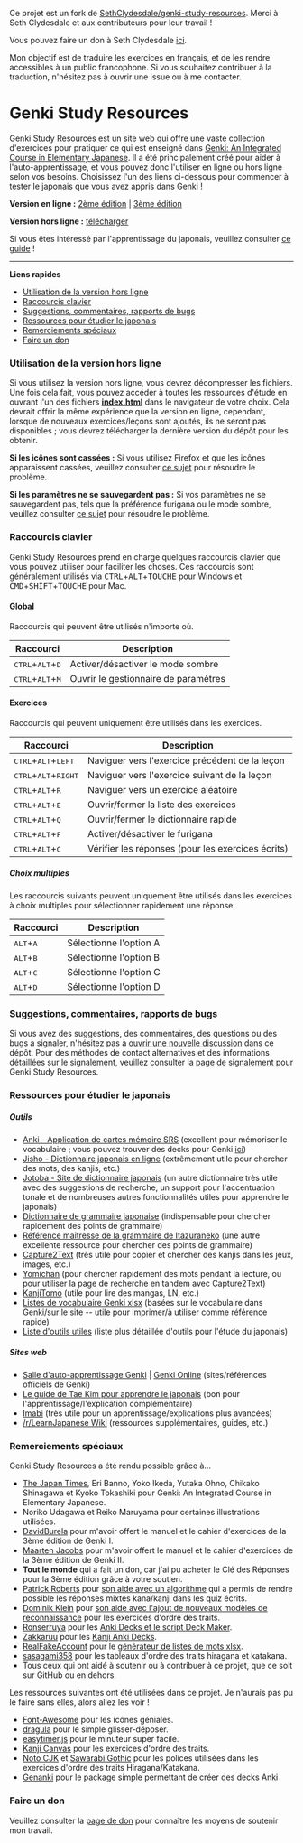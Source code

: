 ﻿Ce projet est un fork de [SethClydesdale/genki-study-resources](https://sethclydesdale.github.io/genki-study-resources/). Merci à Seth Clydesdale et aux contributeurs pour leur travail !

Vous pouvez faire un don à Seth Clydesdale [ici](https://sethclydesdale.github.io/genki-study-resources/donate/).

Mon objectif est de traduire les exercices en français, et de les rendre accessibles à un public francophone. Si vous souhaitez contribuer à la traduction, n'hésitez pas à ouvrir une issue ou à me contacter.

# Genki Study Resources
Genki Study Resources est un site web qui offre une vaste collection d'exercices pour pratiquer ce qui est enseigné dans [Genki: An Integrated Course in Elementary Japanese](http://genki.japantimes.co.jp/index_en). Il a été principalement créé pour aider à l'auto-apprentissage, et vous pouvez donc l'utiliser en ligne ou hors ligne selon vos besoins. Choisissez l'un des liens ci-dessous pour commencer à tester le japonais que vous avez appris dans Genki !

**Version en ligne :** [2ème édition](https://sethclydesdale.github.io/genki-study-resources/) | [3ème édition](https://sethclydesdale.github.io/genki-study-resources/lessons-3rd/)

**Version hors ligne :** [télécharger](https://github.com/SethClydesdale/genki-study-resources/archive/master.zip)

Si vous êtes intéressé par l'apprentissage du japonais, veuillez consulter [ce guide](https://sethclydesdale.github.io/genki-study-resources/help/japanese-guide/) !

-----

**Liens rapides**
- [Utilisation de la version hors ligne](#using-the-offline-version)
- [Raccourcis clavier](#keyboard-shortcuts)
- [Suggestions, commentaires, rapports de bugs](#suggestions-feedback-bug-reports)
- [Ressources pour étudier le japonais](#resources-for-studying-japanese)
- [Remerciements spéciaux](#special-thanks)
- [Faire un don](#donate)

### Utilisation de la version hors ligne
Si vous utilisez la version hors ligne, vous devrez décompresser les fichiers. Une fois cela fait, vous pouvez accéder à toutes les ressources d'étude en ouvrant l'un des fichiers [**index.html**](https://i62.servimg.com/u/f62/18/21/41/30/captur11.png) dans le navigateur de votre choix. Cela devrait offrir la même expérience que la version en ligne, cependant, lorsque de nouveaux exercices/leçons sont ajoutés, ils ne seront pas disponibles ; vous devrez télécharger la dernière version du dépôt pour les obtenir.

**Si les icônes sont cassées :** Si vous utilisez Firefox et que les icônes apparaissent cassées, veuillez consulter [ce sujet](https://sethclydesdale.github.io/genki-study-resources/help/broken-icons/) pour résoudre le problème.

**Si les paramètres ne se sauvegardent pas :** Si vos paramètres ne se sauvegardent pas, tels que la préférence furigana ou le mode sombre, veuillez consulter [ce sujet](https://sethclydesdale.github.io/genki-study-resources/help/stuck-loading/) pour résoudre le problème.

### Raccourcis clavier
Genki Study Resources prend en charge quelques raccourcis clavier que vous pouvez utiliser pour faciliter les choses. Ces raccourcis sont généralement utilisés via <kbd>CTRL</kbd>+<kbd>ALT</kbd>+<kbd>TOUCHE</kbd> pour Windows et <kbd>CMD</kbd>+<kbd>SHIFT</kbd>+<kbd>TOUCHE</kbd> pour Mac.

#### Global
Raccourcis qui peuvent être utilisés n'importe où.

| Raccourci | Description |
| -------- | ----------- |
| <kbd>CTRL</kbd>+<kbd>ALT</kbd>+<kbd>D</kbd> | Activer/désactiver le mode sombre |
| <kbd>CTRL</kbd>+<kbd>ALT</kbd>+<kbd>M</kbd> | Ouvrir le gestionnaire de paramètres |

#### Exercices
Raccourcis qui peuvent uniquement être utilisés dans les exercices.

| Raccourci | Description |
| -------- | ----------- |
| <kbd>CTRL</kbd>+<kbd>ALT</kbd>+<kbd>LEFT</kbd> | Naviguer vers l'exercice précédent de la leçon |
| <kbd>CTRL</kbd>+<kbd>ALT</kbd>+<kbd>RIGHT</kbd> | Naviguer vers l'exercice suivant de la leçon |
| <kbd>CTRL</kbd>+<kbd>ALT</kbd>+<kbd>R</kbd> | Naviguer vers un exercice aléatoire |
| <kbd>CTRL</kbd>+<kbd>ALT</kbd>+<kbd>E</kbd> | Ouvrir/fermer la liste des exercices |
| <kbd>CTRL</kbd>+<kbd>ALT</kbd>+<kbd>Q</kbd> | Ouvrir/fermer le dictionnaire rapide |
| <kbd>CTRL</kbd>+<kbd>ALT</kbd>+<kbd>F</kbd> | Activer/désactiver le furigana |
| <kbd>CTRL</kbd>+<kbd>ALT</kbd>+<kbd>C</kbd> | Vérifier les réponses (pour les exercices écrits) |

##### Choix multiples
Les raccourcis suivants peuvent uniquement être utilisés dans les exercices à choix multiples pour sélectionner rapidement une réponse.

| Raccourci | Description |
| -------- | ----------- |
| <kbd>ALT</kbd>+<kbd>A</kbd> | Sélectionne l'option A |
| <kbd>ALT</kbd>+<kbd>B</kbd> | Sélectionne l'option B |
| <kbd>ALT</kbd>+<kbd>C</kbd> | Sélectionne l'option C |
| <kbd>ALT</kbd>+<kbd>D</kbd> | Sélectionne l'option D |

### Suggestions, commentaires, rapports de bugs
Si vous avez des suggestions, des commentaires, des questions ou des bugs à signaler, n'hésitez pas à [ouvrir une nouvelle discussion](https://github.com/SethClydesdale/genki-study-resources/discussions) dans ce dépôt. Pour des méthodes de contact alternatives et des informations détaillées sur le signalement, veuillez consulter la [page de signalement](https://sethclydesdale.github.io/genki-study-resources/report/) pour Genki Study Resources.

### Ressources pour étudier le japonais

##### Outils
- [Anki - Application de cartes mémoire SRS](https://apps.ankiweb.net/) (excellent pour mémoriser le vocabulaire ; vous pouvez trouver des decks pour Genki [ici](https://sethclydesdale.github.io/genki-study-resources/help/anki-decks/))
- [Jisho - Dictionnaire japonais en ligne](http://jisho.org/) (extrêmement utile pour chercher des mots, des kanjis, etc.)
- [Jotoba - Site de dictionnaire japonais](https://jotoba.de/) (un autre dictionnaire très utile avec des suggestions de recherche, un support pour l'accentuation tonale et de nombreuses autres fonctionnalités utiles pour apprendre le japonais)
- [Dictionnaire de grammaire japonaise](https://core6000.neocities.org/dojg/) (indispensable pour chercher rapidement des points de grammaire)
- [Référence maîtresse de la grammaire de Itazuraneko](https://kenrick95.github.io/itazuraneko/grammar/masterreference) (une autre excellente ressource pour chercher des points de grammaire)
- [Capture2Text](http://capture2text.sourceforge.net/) (très utile pour copier et chercher des kanjis dans les jeux, images, etc.)
- [Yomichan](https://foosoft.net/projects/yomichan/) (pour chercher rapidement des mots pendant la lecture, ou pour utiliser la page de recherche en tandem avec Capture2Text)
- [KanjiTomo](https://www.kanjitomo.net/) (utile pour lire des mangas, LN, etc.)
- [Listes de vocabulaire Genki xlsx](https://github.com/SethClydesdale/genki-study-resources/tree/master/resources/tools/wordlist_E-J) (basées sur le vocabulaire dans Genki/sur le site -- utile pour imprimer/à utiliser comme référence rapide)
- [Liste d'outils utiles](https://sethclydesdale.github.io/genki-study-resources/help/japanese-guide/#tools) (liste plus détaillée d'outils pour l'étude du japonais)

##### Sites web
- [Salle d'auto-apprentissage Genki](http://genki.japantimes.co.jp/self_en) | [Genki Online](https://genki3.japantimes.co.jp/) (sites/références officiels de Genki)
- [Le guide de Tae Kim pour apprendre le japonais](http://www.guidetojapanese.org/learn/) (bon pour l'apprentissage/l'explication complémentaire)
- [Imabi](http://www.imabi.net/) (très utile pour un apprentissage/explications plus avancées)
- [/r/LearnJapanese Wiki](https://www.reddit.com/r/LearnJapanese/wiki/index) (ressources supplémentaires, guides, etc.)

### Remerciements spéciaux
Genki Study Resources a été rendu possible grâce à...
- [The Japan Times](https://bookclub.japantimes.co.jp/en/), Eri Banno, Yoko Ikeda, Yutaka Ohno, Chikako Shinagawa et Kyoko Tokashiki pour Genki: An Integrated Course in Elementary Japanese.
- Noriko Udagawa et Reiko Maruyama pour certaines illustrations utilisées.
- [DavidBurela](https://github.com/DavidBurela) pour m'avoir offert le manuel et le cahier d'exercices de la 3ème édition de Genki I.
- [Maarten Jacobs](https://github.com/maartenJacobs) pour m'avoir offert le manuel et le cahier d'exercices de la 3ème édition de Genki II.
- **Tout le monde** qui a fait un don, car j'ai pu acheter le Clé des Réponses pour la 3ème édition grâce à votre soutien.
- [Patrick Roberts](https://github.com/patrickroberts) pour [son aide avec un algorithme](https://stackoverflow.com/a/59337819/12502093) qui a permis de rendre possible les réponses mixtes kana/kanji dans les quiz écrits.
- [Dominik Klein](https://github.com/asdfjkl) pour [son aide avec l'ajout de nouveaux modèles de reconnaissance](https://github.com/asdfjkl/kanjicanvas/issues/1) pour les exercices d'ordre des traits.
- [Ronserruya](https://github.com/Ronserruya) pour les [Anki Decks et le script Deck Maker](https://github.com/SethClydesdale/genki-study-resources/pull/89).
- [Zakkaruu](https://github.com/Zakkaruu) pour les [Kanji Anki Decks](https://github.com/SethClydesdale/genki-study-resources/issues/192).
- [RealFakeAccount](https://github.com/RealFakeAccount) pour le [générateur de listes de mots xlsx](https://github.com/SethClydesdale/genki-study-resources/pull/109).
- [sasagami358](http://sasagami358.blog.fc2.com/blog-entry-593.html) pour les tableaux d'ordre des traits hiragana et katakana.
- Tous ceux qui ont aidé à soutenir ou à contribuer à ce projet, que ce soit sur GitHub ou en dehors.

Les ressources suivantes ont été utilisées dans ce projet. Je n'aurais pas pu le faire sans elles, alors allez les voir !
- [Font-Awesome](https://github.com/FortAwesome/Font-Awesome) pour les icônes géniales.
- [dragula](https://github.com/bevacqua/dragula) pour le simple glisser-déposer.
- [easytimer.js](https://github.com/albert-gonzalez/easytimer.js) pour le minuteur super facile.
- [Kanji Canvas](https://github.com/asdfjkl/kanjicanvas) pour les exercices d'ordre des traits.
- [Noto CJK](https://www.google.com/get/noto/help/cjk/) et [Sawarabi Gothic](https://fonts.google.com/specimen/Sawarabi+Gothic) pour les polices utilisées dans les exercices d'ordre des traits Hiragana/Katakana.
- [Genanki](https://github.com/kerrickstaley/genanki) pour le package simple permettant de créer des decks Anki

### Faire un don
Veuillez consulter la [page de don](https://sethclydesdale.github.io/genki-study-resources/donate/) pour connaître les moyens de soutenir mon travail.

